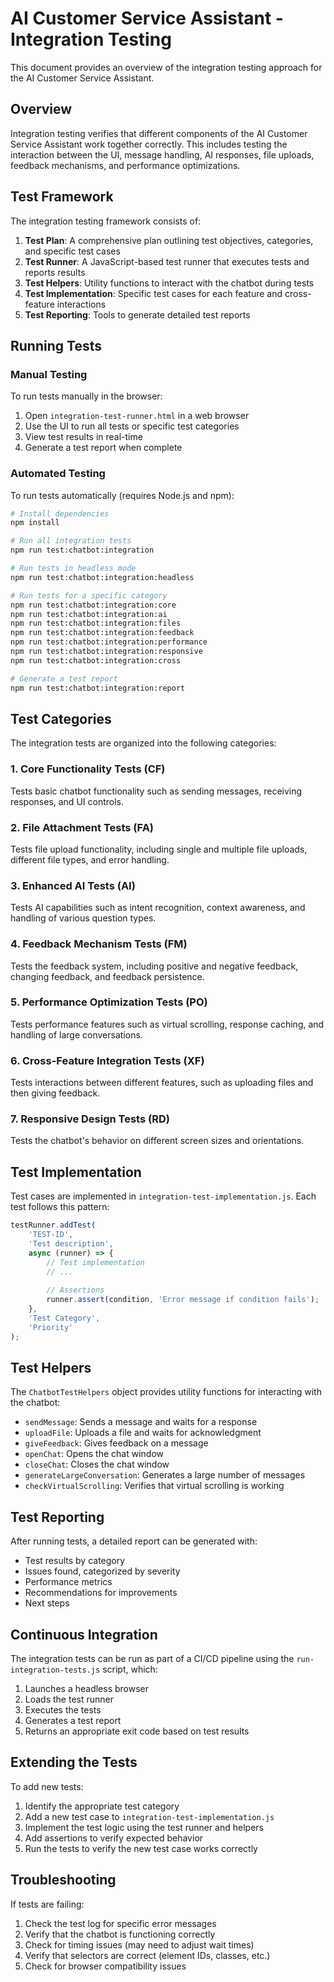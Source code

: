# AI Customer Service Assistant - Integration Testing

This document provides an overview of the integration testing approach for the AI Customer Service Assistant.

## Overview

Integration testing verifies that different components of the AI Customer Service Assistant work together correctly. This includes testing the interaction between the UI, message handling, AI responses, file uploads, feedback mechanisms, and performance optimizations.

## Test Framework

The integration testing framework consists of:

1. **Test Plan**: A comprehensive plan outlining test objectives, categories, and specific test cases
2. **Test Runner**: A JavaScript-based test runner that executes tests and reports results
3. **Test Helpers**: Utility functions to interact with the chatbot during tests
4. **Test Implementation**: Specific test cases for each feature and cross-feature interactions
5. **Test Reporting**: Tools to generate detailed test reports

## Running Tests

### Manual Testing

To run tests manually in the browser:

1. Open `integration-test-runner.html` in a web browser
2. Use the UI to run all tests or specific test categories
3. View test results in real-time
4. Generate a test report when complete

### Automated Testing

To run tests automatically (requires Node.js and npm):

```bash
# Install dependencies
npm install

# Run all integration tests
npm run test:chatbot:integration

# Run tests in headless mode
npm run test:chatbot:integration:headless

# Run tests for a specific category
npm run test:chatbot:integration:core
npm run test:chatbot:integration:ai
npm run test:chatbot:integration:files
npm run test:chatbot:integration:feedback
npm run test:chatbot:integration:performance
npm run test:chatbot:integration:responsive
npm run test:chatbot:integration:cross

# Generate a test report
npm run test:chatbot:integration:report
```

## Test Categories

The integration tests are organized into the following categories:

### 1. Core Functionality Tests (CF)

Tests basic chatbot functionality such as sending messages, receiving responses, and UI controls.

### 2. File Attachment Tests (FA)

Tests file upload functionality, including single and multiple file uploads, different file types, and error handling.

### 3. Enhanced AI Tests (AI)

Tests AI capabilities such as intent recognition, context awareness, and handling of various question types.

### 4. Feedback Mechanism Tests (FM)

Tests the feedback system, including positive and negative feedback, changing feedback, and feedback persistence.

### 5. Performance Optimization Tests (PO)

Tests performance features such as virtual scrolling, response caching, and handling of large conversations.

### 6. Cross-Feature Integration Tests (XF)

Tests interactions between different features, such as uploading files and then giving feedback.

### 7. Responsive Design Tests (RD)

Tests the chatbot's behavior on different screen sizes and orientations.

## Test Implementation

Test cases are implemented in `integration-test-implementation.js`. Each test follows this pattern:

```javascript
testRunner.addTest(
    'TEST-ID',
    'Test description',
    async (runner) => {
        // Test implementation
        // ...
        
        // Assertions
        runner.assert(condition, 'Error message if condition fails');
    },
    'Test Category',
    'Priority'
);
```

## Test Helpers

The `ChatbotTestHelpers` object provides utility functions for interacting with the chatbot:

- `sendMessage`: Sends a message and waits for a response
- `uploadFile`: Uploads a file and waits for acknowledgment
- `giveFeedback`: Gives feedback on a message
- `openChat`: Opens the chat window
- `closeChat`: Closes the chat window
- `generateLargeConversation`: Generates a large number of messages
- `checkVirtualScrolling`: Verifies that virtual scrolling is working

## Test Reporting

After running tests, a detailed report can be generated with:

- Test results by category
- Issues found, categorized by severity
- Performance metrics
- Recommendations for improvements
- Next steps

## Continuous Integration

The integration tests can be run as part of a CI/CD pipeline using the `run-integration-tests.js` script, which:

1. Launches a headless browser
2. Loads the test runner
3. Executes the tests
4. Generates a test report
5. Returns an appropriate exit code based on test results

## Extending the Tests

To add new tests:

1. Identify the appropriate test category
2. Add a new test case to `integration-test-implementation.js`
3. Implement the test logic using the test runner and helpers
4. Add assertions to verify expected behavior
5. Run the tests to verify the new test case works correctly

## Troubleshooting

If tests are failing:

1. Check the test log for specific error messages
2. Verify that the chatbot is functioning correctly
3. Check for timing issues (may need to adjust wait times)
4. Verify that selectors are correct (element IDs, classes, etc.)
5. Check for browser compatibility issues
